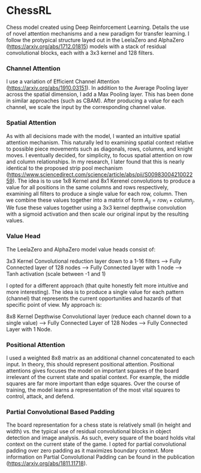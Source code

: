 # ChessRL
Chess model created using Deep Reinforcement Learning. Details the use of novel attention mechanisms and a new paradigm for transfer learning. I follow the protypical structure layed out in the LeelaZero and AlphaZero (https://arxiv.org/abs/1712.01815) models with a stack of residual convolutional blocks, each with a 3x3 kernel and 128 filters.

### Channel Attention
I use a variation of Efficient Channel Attention (https://arxiv.org/abs/1910.03151). In addition to the Average Pooling layer across the spatial dimension, I add a Max Pooling layer. This has been done in similar approaches (such as CBAM). After producing a value for each channel, we scale the input by the corresponding channel value.

### Spatial Attention
As with all decisions made with the model, I wanted an intuitive spatial attention mechanism. This naturally led to examining spatial context relative to possible piece movements such as diagonals, rows, columns, and knight moves. I eventually decided, for simplicity, to focus spatial attention on row and column relationships. In my research, I later found that this is nearly identical to the proposed strip pool mechanism (https://www.sciencedirect.com/science/article/abs/pii/S0098300421002259). The idea is to use 1x8 Kernel and 8x1 Kerenel convolutions to produce a value for all positions in the same columns and rows respectively, examining all filters to produce a single value for each row, column. Then we combine these values together into a matrix of form $A_{ij} = row_i + column_j$. We fuse these values together using a 3x3 kernel depthwise convolution with a sigmoid activation and then scale our original input by the resulting values.

### Value Head
The LeelaZero and AlphaZero model value heads consist of:

3x3 Kernel Convolutional reduction layer down to a 1-16 filters --> Fully Connected layer of 128 nodes --> Fully Connected layer with 1 node --> Tanh activation (scale between -1 and 1) 

I opted for a different approach (that quite honestly felt more intuitive and more interesting). The idea is to produce a single value for each pattern (channel) that represents the current opportunities and hazards of that specific point of view. My approach is: 

8x8 Kernel Depthwise Convolutional layer (reduce each channel down to a single value) --> Fully Connected Layer of 128 Nodes --> Fully Connected Layer with 1 Node. 

### Positional Attention
I used a weighted 8x8 matrix as an additional channel concatenated to each input. In theory, this should represent positional attention. Positional attentions gives focuses the model on important squares of the board irrelevant of the current state and spatial context. For example, the middle squares are far more important than edge squares. Over the course of training, the model learns a representation of the most vital squares to control, attack, and defend.

### Partial Convolutional Based Padding
The board representation for a chess state is relatively small (in height and width) vs. the typical use of residual convolutional blocks in object detection and image analysis. As such, every square of the board holds vital context on the current state of the game. I opted for partial convolutional padding over zero padding as it maximizes boundary context. More information on Partial Convolutional Padding can be found in the publication (https://arxiv.org/abs/1811.11718).
